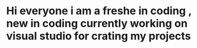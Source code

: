 # Hi everyone i am a freshe in coding , new in coding currently working on visual studio for crating my projects

